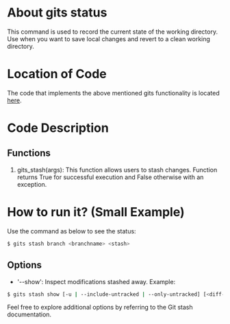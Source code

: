 # About gits status

This command is used to record the current state of the working directory. Use when you want to save local changes and revert to a clean working directory.

# Location of Code
The code that implements the above mentioned gits functionality is located [here](https://github.com/mksami22/SE-Project-2/blob/main/code/gits_stash.py).

# Code Description
## Functions
1. gits_stash(args): 
This function allows users to stash changes.
Function returns True for successful execution and False otherwise with an exception.

# How to run it? (Small Example)
Use the command as below to see the status:
```bash
$ gits stash branch <branchname> <stash>
```
## Options
- '--show': Inspect modifications stashed away.
Example:
```bash
$ gits stash show [-u | --include-untracked | --only-untracked] [<diff-options>] [<stash>]
```
Feel free to explore additional options by referring to the Git stash documentation.
